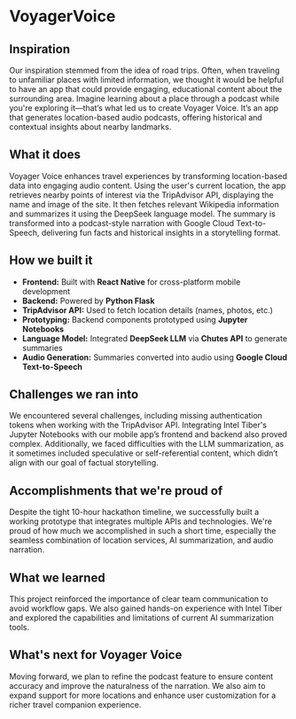 # VoyagerVoice

## Inspiration
Our inspiration stemmed from the idea of road trips. Often, when traveling to unfamiliar places with limited information, we thought it would be helpful to have an app that could provide engaging, educational content about the surrounding area. Imagine learning about a place through a podcast while you're exploring it—that’s what led us to create Voyager Voice. It’s an app that generates location-based audio podcasts, offering historical and contextual insights about nearby landmarks.
## What it does
Voyager Voice enhances travel experiences by transforming location-based data into engaging audio content. Using the user's current location, the app retrieves nearby points of interest via the TripAdvisor API, displaying the name and image of the site. It then fetches relevant Wikipedia information and summarizes it using the DeepSeek language model. The summary is transformed into a podcast-style narration with Google Cloud Text-to-Speech, delivering fun facts and historical insights in a storytelling format.
## How we built it
- **Frontend:** Built with **React Native** for cross-platform mobile development  
- **Backend:** Powered by **Python Flask**  
- **TripAdvisor API:** Used to fetch location details (names, photos, etc.)  
- **Prototyping:** Backend components prototyped using **Jupyter Notebooks**  
- **Language Model:** Integrated **DeepSeek LLM** via **Chutes API** to generate summaries  
- **Audio Generation:** Summaries converted into audio using **Google Cloud Text-to-Speech**
## Challenges we ran into
We encountered several challenges, including missing authentication tokens when working with the TripAdvisor API. Integrating Intel Tiber's Jupyter Notebooks with our mobile app’s frontend and backend also proved complex. Additionally, we faced difficulties with the LLM summarization, as it sometimes included speculative or self-referential content, which didn’t align with our goal of factual storytelling.
## Accomplishments that we're proud of
Despite the tight 10-hour hackathon timeline, we successfully built a working prototype that integrates multiple APIs and technologies. We're proud of how much we accomplished in such a short time, especially the seamless combination of location services, AI summarization, and audio narration.
## What we learned
This project reinforced the importance of clear team communication to avoid workflow gaps. We also gained hands-on experience with Intel Tiber and explored the capabilities and limitations of current AI summarization tools.
## What's next for Voyager Voice
Moving forward, we plan to refine the podcast feature to ensure content accuracy and improve the naturalness of the narration. We also aim to expand support for more locations and enhance user customization for a richer travel companion experience.
